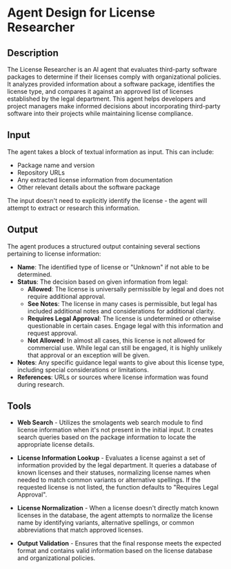 # Agent Design for License Researcher

## Description
The License Researcher is an AI agent that evaluates third-party software packages to determine if their licenses comply with organizational policies. It analyzes provided information about a software package, identifies the license type, and compares it against an approved list of licenses established by the legal department. This agent helps developers and project managers make informed decisions about incorporating third-party software into their projects while maintaining license compliance.

## Input
The agent takes a block of textual information as input. This can include:
- Package name and version
- Repository URLs
- Any extracted license information from documentation
- Other relevant details about the software package

The input doesn't need to explicitly identify the license - the agent will attempt to extract or research this information.

## Output
The agent produces a structured output containing several sections pertaining to license information:

* **Name**: The identified type of license or "Unknown" if not able to be determined.
* **Status**: The decision based on given information from legal:
    - **Allowed**: The license is universally permissible by legal and does not require additional approval.
    - **See Notes**: The license in many cases is permissible, but legal has included additional notes and considerations for additional clarity.
    - **Requires Legal Approval**: The license is undetermined or otherwise questionable in certain cases. Engage legal with this information and request approval.
    - **Not Allowed**: In almost all cases, this license is not allowed for commercial use. While legal can still be engaged, it is highly unlikely that approval or an exception will be given.
* **Notes**: Any specific guidance legal wants to give about this license type, including special considerations or limitations.
* **References**: URLs or sources where license information was found during research.

## Tools

* **Web Search** - Utilizes the smolagents web search module to find license information when it's not present in the initial input. It creates search queries based on the package information to locate the appropriate license details.

* **License Information Lookup** - Evaluates a license against a set of information provided by the legal department. It queries a database of known licenses and their statuses, normalizing license names when needed to match common variants or alternative spellings. If the requested license is not listed, the function defaults to "Requires Legal Approval".

* **License Normalization** - When a license doesn't directly match known licenses in the database, the agent attempts to normalize the license name by identifying variants, alternative spellings, or common abbreviations that match approved licenses.

* **Output Validation** - Ensures that the final response meets the expected format and contains valid information based on the license database and organizational policies. 